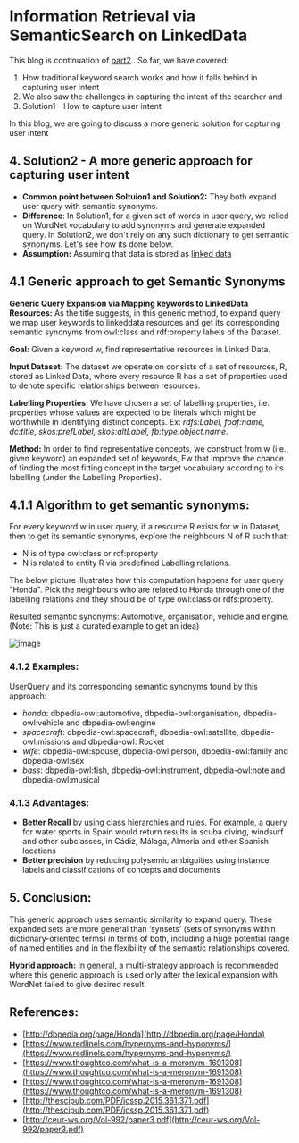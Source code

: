 # Information Retrieval via SemanticSearch on LinkedData

This blog is continuation of [part2](https://spoddutur.github.io/my-notes/semantic-search-2).. So far, we have covered:
1. How traditional keyword search works and how it falls behind in capturing user intent
2. We also saw the challenges in capturing the intent of the searcher and
3. Solution1 - How to capture user intent

In this blog, we are going to discuss a more generic solution for capturing user intent

## 4. Solution2 - A more generic approach for capturing user intent
- **Common point between Soltuion1 and Solution2:** They both expand user query with semantic synonyms. 
- **Difference**: In Solution1, for a given set of words in user query, we relied on WordNet vocabulary to add synonyms and generate expanded query. In Solution2, we don't rely on any such dictionary to get semantic synonyms. Let's see how its done below.
- **Assumption:** Assuming that data is stored as [linked data](http://linkeddata.org/)

## 4.1 Generic approach to get Semantic Synonyms
**Generic Query Expansion via Mapping keywords to LinkedData Resources:**
As the title suggests, in this generic method, to expand query we map user keywords to linkeddata resources and get its corresponding semantic synonyms from owl:class and rdf:property labels of the Dataset.

**Goal:** Given a keyword w, find representative resources in Linked Data.

**Input Dataset:** The dataset we operate on consists of a set of resources, R, stored as Linked Data,  where every resource R has a set of properties used to denote specific relationships between resources.

**Labelling Properties:** We have chosen a set of labelling properties, i.e. properties whose values are expected to be literals which might be worthwhile in identifying distinct concepts. Ex: _rdfs:Label, foaf:name, dc:title, skos:prefLabel, skos:altLabel, fb:type.object.name_.

**Method:** In order to find representative concepts, we construct from w (i.e., given keyword) an expanded set of keywords, Ew that improve the chance of finding the most fitting concept in the target vocabulary according to its labelling (under the Labelling Properties).

## 4.1.1 Algorithm to get semantic synonyms:
For every keyword w in user query, if a resource R exists for w in Dataset, then to get its semantic synonyms, explore the neighbours N of R such that:
- N is of type owl:class or rdf:property
- N is related to entity R via predefined Labelling relations.

The below picture illustrates how this computation happens for user query "Honda". Pick the neighbours who are related to Honda through one of the labelling relations and they should be of type owl:class or rdfs:property. 

Resulted semantic synonyms: Automotive, organisation, vehicle and engine. 
(Note: This is just a curated example to get an idea)

![image](https://user-images.githubusercontent.com/22542670/31314127-204e2e26-ac16-11e7-8d4f-eef86c9a5fe8.png)

### 4.1.2 Examples:
UserQuery and its corresponding semantic synonyms found by this approach:
- *honda*: dbpedia-owl:automotive, dbpedia-owl:organisation, dbpedia-owl:vehicle and dbpedia-owl:engine
- *spacecraft*: dbpedia-owl:spacecraft, dbpedia-owl:satellite, dbpedia-owl:missions and dbpedia-owl: Rocket
- *wife*:	dbpedia-owl:spouse, dbpedia-owl:person, dbpedia-owl:family and dbpedia-owl:sex
- *bass*:	dbpedia-owl:fish, dbpedia-owl:instrument, dbpedia-owl:note and dbpedia-owl:musical

### 4.1.3 Advantages:
- **Better Recall** by using class hierarchies and rules. For example, a query for water sports in Spain would return results in scuba diving, windsurf and other subclasses, in Cádiz, Málaga, Almería and other Spanish locations
- **Better precision** by reducing polysemic ambiguities using instance labels and classifications of concepts and documents

## 5. Conclusion: 
This generic approach uses semantic similarity to expand query. These expanded sets are more general than ‘synsets’ (sets of synonyms within dictionary-oriented terms) in terms of both, including a huge potential range of named entities and in the flexibility of the semantic relationships covered.

**Hybrid approach:** In general, a multi-strategy approach is recommended where this generic approach is used only after the lexical expansion with WordNet failed to give desired result.

## References:
- [http://dbpedia.org/page/Honda](http://dbpedia.org/page/Honda)
- [https://www.redlinels.com/hypernyms-and-hyponyms/](https://www.redlinels.com/hypernyms-and-hyponyms/)
- [https://www.thoughtco.com/what-is-a-meronym-1691308](https://www.thoughtco.com/what-is-a-meronym-1691308)
- [https://www.thoughtco.com/what-is-a-meronym-1691308](https://www.thoughtco.com/what-is-a-meronym-1691308)
- [http://thescipub.com/PDF/jcssp.2015.361.371.pdf](http://thescipub.com/PDF/jcssp.2015.361.371.pdf)
- [http://ceur-ws.org/Vol-992/paper3.pdf](http://ceur-ws.org/Vol-992/paper3.pdf)
